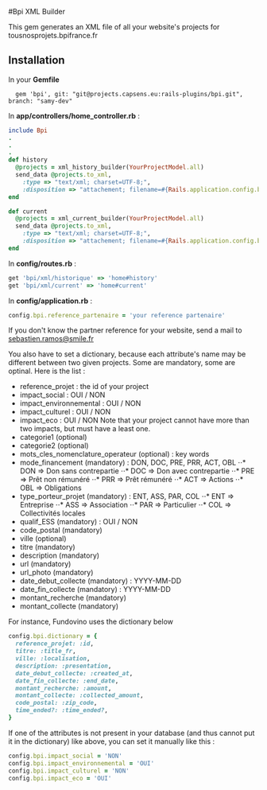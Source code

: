 #Bpi XML Builder

This gem generates an XML file of all your website's projects for tousnosprojets.bpifrance.fr

## Installation

In your **Gemfile**

```
  gem 'bpi', git: "git@projects.capsens.eu:rails-plugins/bpi.git", branch: "samy-dev"
```

In **app/controllers/home_controller.rb** :

```ruby
include Bpi
.
.
.
def history
  @projects = xml_history_builder(YourProjectModel.all)
  send_data @projects.to_xml,
    :type => "text/xml; charset=UTF-8;",
    :disposition => "attachement; filename=#{Rails.application.config.bpi.reference_partenaire}_historique.xml"
end

def current
  @projects = xml_current_builder(YourProjectModel.all)
  send_data @projects.to_xml,
    :type => "text/xml; charset=UTF-8;",
    :disposition => "attachement; filename=#{Rails.application.config.bpi.reference_partenaire}.xml"
end
```

In **config/routes.rb** :

```ruby
get 'bpi/xml/historique' => 'home#history'
get 'bpi/xml/current' => 'home#current'
```

In **config/application.rb** :

```ruby
config.bpi.reference_partenaire = 'your reference partenaire'
```
If you don't know the partner reference for your website, send a mail to sebastien.ramos@smile.fr

You also have to set a dictionary, because each attribute's name may be different between two given projects. Some are mandatory,
some are optinal. Here is the list :

* reference_projet : the id of your project
* impact_social : OUI / NON
* impact_environnemental : OUI / NON
* impact_culturel : OUI / NON
* impact_eco : OUI / NON
Note that your project cannot have more than two impacts, but must have a least one.
* categorie1 (optional)
* categorie2 (optional)
* mots_cles_nomenclature_operateur (optional) : key words
* mode_financement (mandatory) : DON, DOC, PRE, PRR, ACT, OBL
⋅⋅* DON => Don sans contrepartie
⋅⋅* DOC => Don avec contrepartie
⋅⋅* PRE => Prêt non rémunéré
⋅⋅* PRR => Prêt rémunéré
⋅⋅* ACT => Actions
⋅⋅* OBL => Obligations
* type_porteur_projet (mandatory) : ENT, ASS, PAR, COL
⋅⋅* ENT => Entreprise
⋅⋅* ASS => Association
⋅⋅* PAR => Particulier
⋅⋅* COL => Collectivités locales
* qualif_ESS (mandatory) : OUI / NON
* code_postal (mandatory)
* ville (optional)
* titre (mandatory)
* description (mandatory)
* url (mandatory)
* url_photo (mandatory)
* date_debut_collecte (mandatory) : YYYY-MM-DD
* date_fin_collecte (mandatory) : YYYY-MM-DD
* montant_recherche (mandatory)
* montant_collecte (mandatory)

For instance, Fundovino uses the dictionary below

```ruby
config.bpi.dictionary = {
  reference_projet: :id,
  titre: :title_fr,
  ville: :localisation,
  description: :presentation,
  date_debut_collecte: :created_at,
  date_fin_collecte: :end_date,
  montant_recherche: :amount,
  montant_collecte: :collected_amount,
  code_postal: :zip_code,
  time_ended?: :time_ended?,
}
```

If one of the attributes is not present in your database (and thus cannot put it in the dictionary) like above,
you can set it manually like this :

```ruby
config.bpi.impact_social = 'NON'
config.bpi.impact_environnemental = 'OUI'
config.bpi.impact_culturel = 'NON'
config.bpi.impact_eco = 'OUI'
```
